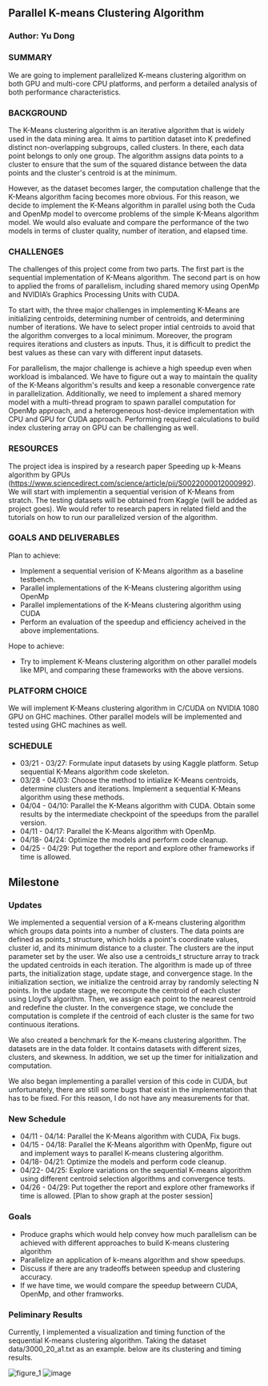 ## Parallel K-means Clustering Algorithm
### Author: Yu Dong
### SUMMARY
We are going to implement parallelized K-means clustering algorithm on both GPU and multi-core CPU platforms, and perform a detailed analysis of both performance characteristics.

### BACKGROUND
The K-Means clustering algorithm is an iterative algorithm that is widely used in the data mining area. It aims to partition dataset into K predefined distinct non-overlapping subgroups, called clusters. In there, each data point belongs to only one group. The algorithm assigns data points to a cluster to ensure that the sum of the squared distance between the data points and the cluster's centroid is at the minimum.

However, as the dataset becomes larger, the computation challenge that the K-Means algorithm facing becomes more obvious. For this reason, we decide to implement the K-Means algorithm in parallel using both the Cuda and OpenMp model to overcome problems of the simple K-Means algorithm model. We would also evaluate and compare the performance of the two models in terms of cluster quality, number of iteration, and elapsed time.
 
### CHALLENGES
The challenges of this project come from two parts. The first part is the sequential implementation of K-Means algorithm. The second part is on how to applied the froms of parallelism, including shared memory using OpenMp and NVIDIA’s Graphics Processing
Units with CUDA.

To start with, the three major challenges in implementing K-Means are initializing centroids, determining number of centroids, and determining number of iterations. We have to select proper intial centroids to avoid that the algorithm converges to a local minimum. Moreover, the program requires iterations and clusters as inputs. Thus, it is difficult to predict the best values as these can vary with different input datasets.

For parallelism, the major challenge is achieve a high speedup even when workload is imbalanced. We have to figure out a way to maintain the quality of the K-Means algorithm's results and keep a resonable convergence rate in parallelization. Additionally, we need to implement a shared memory model with a multi-thread program to spawn parallel computation for OpenMp approach, and a heterogeneous host-device implementation with CPU and GPU for CUDA approach. Performing required calculations to build index clustering array on GPU can be challenging as well.

### RESOURCES
The project idea is inspired by a research paper Speeding up k-Means algorithm by GPUs (https://www.sciencedirect.com/science/article/pii/S0022000012000992).
We will start with implementin a sequential verision of K-Means from stratch.
The testing datasets will be obtained from Kaggle (will be added as project goes).
We would refer to research papers in related field and the tutorials on how to run our parallelized version of the algorithm.

### GOALS AND DELIVERABLES
Plan to achieve:
* Implement a sequential verision of K-Means algorithm as a baseline testbench.
* Parallel implementations of the K-Means clustering algorithm using OpenMp
* Parallel implementations of the K-Means clustering algorithm using CUDA
* Perform an evaluation of the speedup and efficiency acheived in the above implementations.

Hope to achieve:
* Try to implement K-Means clustering algorithm on other parallel models like MPI, and comparing these frameworks with the above versions.

### PLATFORM CHOICE
We will implement  K-Means clustering algorithm in C/CUDA on NVIDIA 1080 GPU on GHC machines. Other parallel models will be implemented and tested using GHC machines as well.

### SCHEDULE
* 03/21 - 03/27: Formulate input datasets by using Kaggle platform. Setup sequential K-Means algorithm code skeleton.
* 03/28 - 04/03: Choose the method to intialize K-Means centroids, determine clusters and iterations. Implement a sequential K-Means algorithm using these methods.
* 04/04 - 04/10: Parallel the K-Means algorithm with CUDA. Obtain some results by the intermediate checkpoint of the speedups from the parallel version.
* 04/11 - 04/17: Parallel the K-Means algorithm with OpenMp. 
* 04/18- 04/24: Optimize the models and perform code cleanup.
* 04/25 - 04/29: Put together the report and explore other frameworks if time is allowed.

## Milestone 
### Updates
We implemented a sequential version of a K-means clustering algorithm which groups data points into a number of clusters. The data points are defined as points_t structure, which holds a point's coordinate values, cluster id, and its minimum distance to a cluster. The clusters are the input parameter set by the user. We also use a centroids_t structure array to track the updated centroids in each iteration. The algorithm is made up of three parts, the initialization stage, update stage, and convergence stage. In the initialization section, we initialize the centroid array by randomly selecting N points. In the update stage, we recompute the centroid of each cluster using Lloyd’s algorithm. Then, we assign each point to the nearest centroid and redefine the cluster. In the convergence stage, we conclude the computation is complete if the centroid of each cluster is the same for two continuous iterations.

We also created a benchmark for the K-means clustering algorithm. The datasets are in the data folder. It contains datasets with different sizes, clusters, and skewness. In addition, we set up the timer for initialization and computation.

We also began implementing a parallel version of this code in CUDA, but unfortunately, there are still some bugs that exist in the implementation that has to be fixed. For this reason, I do not have any measurements for that. 

### New Schedule
* 04/11 - 04/14: Parallel the K-Means algorithm with CUDA, Fix bugs. 
* 04/15 - 04/18: Parallel the K-Means algorithm with OpenMp, figure out and implement ways to parallel K-means clustering algorithm. 
* 04/18- 04/21: Optimize the models and perform code cleanup.
* 04/22- 04/25: Explore variations on the sequential K-means algorithm using different centroid selection algorithms and convergence tests.
* 04/26 - 04/29: Put together the report and explore other frameworks if time is allowed. [Plan to show graph at the poster session]

### Goals
* Produce graphs which would help convey how much parallelism can be achieved with different approaches to build K-means clustering algorithm
* Parallelize an application of k-means algorithm and show speedups.
* Discuss if there are any tradeoffs between speedup and clustering accuracy.
* If we have time, we would compare the speedup betweern CUDA, OpenMp, and other framworks.

### Peliminary Results
Currently, I implemented a visualization and timing function of the sequential K-means clustering algorithm. Taking the dataset data/3000_20_a1.txt as an example. below are its clustering and timing results.

![figure_1](https://user-images.githubusercontent.com/43794945/162873360-46d776fb-42ca-440f-ad2f-80386f5131f6.png)
![image](https://user-images.githubusercontent.com/43794945/162873566-0738af29-1166-4180-905d-29e30fac19c7.png)

